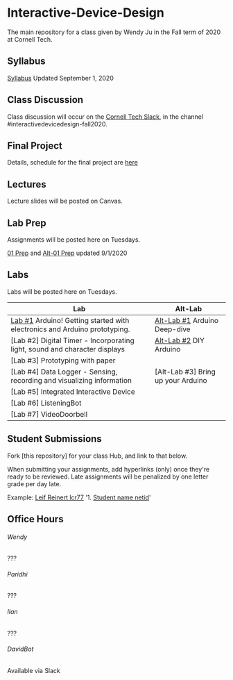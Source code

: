 # Interactive-Device-Design
The main repository for a class given by Wendy Ju in the Fall term of 2020 at Cornell Tech.

## Syllabus
[Syllabus](https://canvas.cornell.edu/courses/20078/assignments/syllabus) Updated September 1, 2020

## Class Discussion
Class discussion will occur on the [Cornell Tech Slack](cornelltech.slack.com), in the channel #interactivedevicedesign-fall2020.

## Final Project
Details, schedule for the final project are [here](https://github.com/FAR-Lab/Developing-and-Designing-Interactive-Devices/wiki/Final-Project)

## Lectures
Lecture slides will be posted on Canvas.


## Lab Prep 
Assignments will be posted here on Tuesdays.

[01 Prep](https://github.com/FAR-Lab/Developing-and-Designing-Interactive-Devices/wiki/preLab-01) and [Alt-01 Prep](https://github.com/FAR-Lab/Developing-and-Designing-Interactive-Devices/wiki/Alt-Pre---Lab-1) updated 9/1/2020



## Labs
Labs will be posted here on Tuesdays.

| Lab  | Alt-Lab |
| ------------- | ------------- |
| [Lab #1](https://github.com/FAR-Lab/Developing-and-Designing-Interactive-Devices/wiki/Lab-01) Arduino! Getting started with electronics and Arduino prototyping.  | [Alt-Lab #1](https://github.com/FAR-Lab/Developing-and-Designing-Interactive-Devices/wiki/Alt-Lab-1.-Arduino-Deep-Dive) Arduino Deep-dive|
| [Lab #2] Digital Timer - Incorporating light, sound and character displays  |  [Alt-Lab #2](https://github.com/FAR-Lab/Developing-and-Designing-Interactive-Devices/wiki/Alt-Lab-2.-DIY-Arduino) DIY Arduino|
| [Lab #3] Prototyping with paper |  |
| [Lab #4] Data Logger - Sensing, recording and visualizing information| [Alt-Lab #3] Bring up your Arduino |
| [Lab #5] Integrated Interactive Device |  |
| [Lab #6] ListeningBot |   |
| [Lab #7] VideoDoorbell |   |

## Student Submissions
Fork [this repository] for your class Hub, and link to that below.

When submitting your assignments, add hyperlinks (only) once they're ready to be reviewed. Late assignments will be penalized by one letter grade per day late.



Example:  [Leif Reinert lcr77](https://github.com/lcr77/Interactive-Lab-Hub)
'1. [Student name netid](link)'





## Office Hours 

###### Wendy
???

###### Paridhi

???

###### Ilan

???

###### DavidBot

Available via Slack
